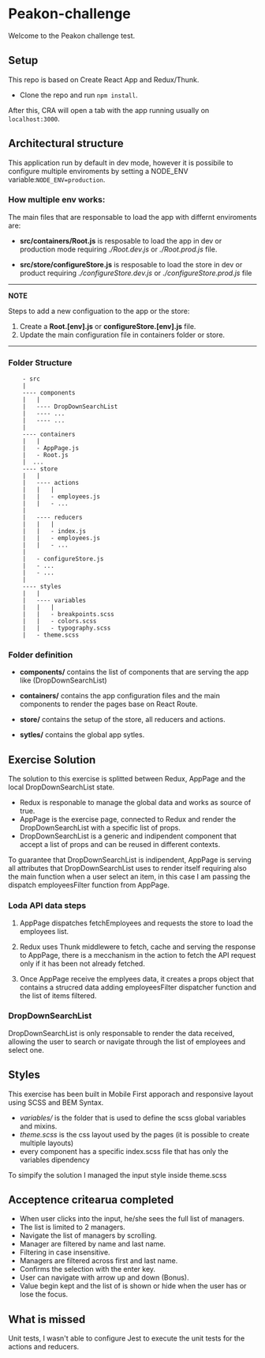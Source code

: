 # Peakon-challenge
 
Welcome to the Peakon challenge test. 

## Setup

This repo is based on Create React App and Redux/Thunk.

- Clone the repo and run `npm install`.

After this, CRA will open a tab with the app running usually on `localhost:3000`.

## Architectural structure

This application run by default in dev mode, however it is possibile to configure multiple enviroments by setting a NODE_ENV variable:```NODE_ENV=production```.

### How multiple env works:

The main files that are responsable to load the app with differnt enviroments are: 

- **src/containers/Root.js** is resposable to load the app in dev or production mode requiring *./Root.dev.js* or *./Root.prod.js* file.

- **src/store/configureStore.js** is resposable to load the store in dev or product requiring *./configureStore.dev.js* or *./configureStore.prod.js* file

---
**NOTE** 

Steps to add a new configuation to the app or the store:

1. Create a **Root.[env].js** or **configureStore.[env].js** file.
2. Update the main configuration file in containers folder or store.
---

### Folder Structure
```
    - src
    |
    ---- components
    |   |
    |   ---- DropDownSearchList
    |   ---- ...
    |   ---- ...
    |
    ---- containers
    |   |
    |   - AppPage.js
    |   - Root.js
    |  ...
    ---- store
    |   |
    |   ---- actions
    |   |   |
    |   |   - employees.js
    |   |   - ...
    |
    |   ---- reducers
    |   |   |
    |   |   - index.js
    |   |   - employees.js
    |   |   - ...
    |
    |   - configureStore.js
    |   - ...
    |   - ...
    |
    ---- styles
    |   |
    |   ---- variables
    |   |   |
    |   |   - breakpoints.scss  
    |   |   - colors.scss
    |   |   - typography.scss
    |   - theme.scss
```

### Folder definition

- **components/** contains the list of components that are serving the app like (DropDownSearchList)

- **containers/** contains the app configuration files and the main components to render the pages base on React Route.

- **store/** contains the setup of the store, all reducers and actions.

- **sytles/** contains the global app sytles.

## Exercise Solution

The solution to this exercise is splitted between Redux, AppPage and the local DropDownSearchList state. 

- Redux is responable to manage the global data and works as source of true.
- AppPage is the exercise page, connected to Redux and render the DropDownSearchList with a specific list of props.
- DropDownSearchList is a generic and indipendent component that accept a list of props and can be reused in different contexts.

To guarantee that DropDownSearchList is indipendent, AppPage is serving all attributes that DropDownSearchList uses to render itself requiring also the main function when a user select an item, in this case I am passing the dispatch employeesFilter function from AppPage.

### Loda API data steps

1. AppPage dispatches fetchEmployees and requests the store to load the employees list.

2. Redux uses Thunk middlewere to fetch, cache and serving the response to AppPage, there is a mecchanism in the action to fetch the API request only if it has been not already fetched.

3. Once AppPage receive the emplyees data, it creates a props object that contains a strucred data adding employeesFilter dispatcher function and the list of items filtered.

### DropDownSearchList

DropDownSearchList is only responsable to render the data received, allowing the user to search or navigate through the list of employees and select one.

## Styles

This exercise has been built in Mobile First apporach and responsive layout using SCSS and BEM Syntax.

- *variables/* is the folder that is used to define the scss global variables and mixins.
- *theme.scss* is the css layout used by the pages (it is possible to create multiple layouts)
- every component has a specific index.scss file that has only the variables dipendency

To simpify the solution I managed the input style inside theme.scss

## Acceptence critearua completed
- When user clicks into the input, he/she sees the full list of managers.
- The list is limited to 2 managers.
- Navigate the list of managers by scrolling.
- Manager are filtered by name and last name.
- Filtering in case insensitive.
- Managers are filtered across first and last name.
- Confirms the selection with the enter key.
- User can navigate with arrow up and down (Bonus).
- Value begin kept and the list of is shown or hide when the user has or lose the focus.

## What is missed

Unit tests, I wasn't able to configure Jest to execute the unit tests for the actions and reducers.

